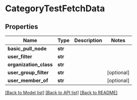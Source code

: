 # CategoryTestFetchData

## Properties
Name | Type | Description | Notes
------------ | ------------- | ------------- | -------------
**basic_pull_node** | **str** |  |
**user_filter** | **str** |  |
**organization_class** | **str** |  |
**user_group_filter** | **str** |  | [optional]
**user_member_of** | **str** |  | [optional]

[[Back to Model list]](../README.md#documentation-for-models) [[Back to API list]](../README.md#documentation-for-api-endpoints) [[Back to README]](../README.md)
